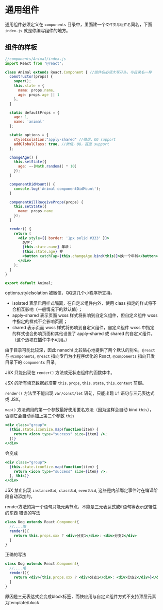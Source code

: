# 通用组件

通用组件必须定义在 `components` 目录中，里面建一个`文件夹与组件名`同名，下面 `index.js` 就是你编写组件的地方。

## 组件的样板

```jsx
//components/Animal/index.js
import React from '@react';

class Animal extends React.Component { //组件名必须大写开头，与目录名一样
  constructor(props) {
    super();
    this.state = {
      name: props.name,
      age: props.age || 1
    };
  }

  static defaultProps = {
    age: 1,
    name: 'animal'
  };

  static options = {
    styleIsolation:"apply-shared" //微信，QQ support
    addGlobalClass: true, //微信，QQ，百度 support
  };

  changeAge() {
    this.setState({
      age: ~~(Math.random() * 10)
    });
  }

  componentDidMount() {
    console.log('Animal componentDidMount');
  }

  componentWillReceiveProps(props) {
    this.setState({
      name: props.name
    });
  }

  render() {
    return (
      <div style={{ border: '1px solid #333' }}>
        名字：
        {this.state.name} 年龄：
        {this.state.age} 岁
        <button catchTap={this.changeAge.bind(this)}>换一个年龄</button>
      </div>
    );
  }
}

export default Animal;
```

options.styleIsolation 被微信，QQ这几个小程序所支持。

- isolated 表示启用样式隔离，在自定义组件内外，使用 class 指定的样式将不会相互影响（一般情况下的默认值）；
- apply-shared 表示页面 wxss 样式将影响到自定义组件，但自定义组件 wxss 中指定的样式不会影响页面；
- shared 表示页面 wxss 样式将影响到自定义组件，自定义组件 wxss 中指定的样式也会影响页面和其他设置了 apply-shared 或 shared 的自定义组件。（这个选项在插件中不可用。）

由于目录可能比较深，因此 nanachi 比较贴心地提供了两个默认的别名，`@react` 与 `@components`, `@react` 指向专门为小程序优化的 React, `@components` 指向开发目录下的 `components` 目录。

JSX 只能出现在 `render()` 方法或无状态组件的函数体中。

JSX 的所有填充数据必须带 `this.props`, `this.state`, `this.context` 前缀。

`render()` 方法里不能出现 `var/const/let` 语句，只能出现 `if` 语句与三元表达式或 JSX。

`map()` 方法调用的第一个参数最好使用匿名方法（因为这样会自动 bind `this`），否则它会自动添加上第二个参数 `this`

```jsx
<div class="group">
  {this.state.iconSize.map(function(item) {
    return <icon type="success" size={item} />;
  })}
</div>
```

会变成

```jsx
<div class="group">
  {this.state.iconSize.map(function(item) {
    return <icon type="success" size={item} />;
  }, this)}
</div>
```

JSX 禁止出现 `instanceUid`, `classUid`, `eventUid`, 这些是内部绑定事件时在编译阶段自动添加的。

render方法的第一个语句只能元素节点，不能是三元表达式或if语句等表示逻辑性的东西
错误的写法
```jsx
class Dog extends React.Component{
  //....略
  render(){
    return this.props.xxx ? <div>分支1</div>: <div>分支2</div>
  }
}
```
正确的写法
```jsx
class Dog extends React.Component{
  //....略
  render(){
    return <div>{this.props.xxx ? <div>分支1</div>: <div>分支2</div>}</div>
  }
}
```
原因是三元表达式会变成block标签，而快应用与自定义组件方式不支持顶层元素为template/block